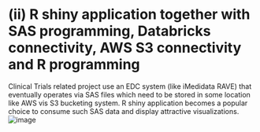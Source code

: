 # (ii)	R shiny application together with SAS programming, Databricks connectivity, AWS S3 connectivity and R programming

Clinical Trials related project use an EDC system (like iMedidata RAVE) that eventually operates via SAS files which need to be stored in some location like AWS vis S3 bucketing system. R shiny application becomes a popular choice to consume such SAS data and display attractive visualizations. ![image](https://user-images.githubusercontent.com/20734578/179422931-446f27a2-15f6-4fc5-92d3-10d0c5293323.png)
